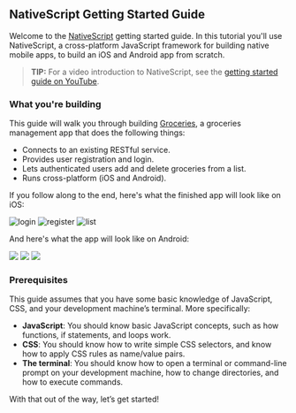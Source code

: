 ## NativeScript Getting Started Guide

Welcome to the [NativeScript](https://www.nativescript.org/) getting started guide. In this tutorial you'll use NativeScript, a cross-platform JavaScript framework for building native mobile apps, to build an iOS and Android app from scratch.

> **TIP:** For a video introduction to NativeScript, see the [getting started guide on YouTube](https://www.youtube.com/watch?v=N8zsFIVdLwY).

### What you're building

This guide will walk you through building [Groceries](https://github.com/NativeScript/sample-Groceries), a groceries management app that does the following things:

- Connects to an existing RESTful service.
- Provides user registration and login.
- Lets authenticated users add and delete groceries from a list.
- Runs cross-platform (iOS and Android).

If you follow along to the end, here's what the finished app will look like on iOS:

![login]({{site.baseurl}}/img/cli-getting-started/chapter0/ios/1.png)
![register]({{site.baseurl}}/img/cli-getting-started/chapter0/ios/2.png)
![list]({{site.baseurl}}/img/cli-getting-started/chapter0/ios/3.png)

And here's what the app will look like on Android:

![]({{site.baseurl}}/img/cli-getting-started/chapter0/android/1.png)
![]({{site.baseurl}}/img/cli-getting-started/chapter0/android/2.png)
![]({{site.baseurl}}/img/cli-getting-started/chapter0/android/3.png)

### Prerequisites

This guide assumes that you have some basic knowledge of JavaScript, CSS, and your development machine’s terminal. More specifically:

* **JavaScript**: You should know basic JavaScript concepts, such as how functions, if statements, and loops work.
* **CSS**: You should know how to write simple CSS selectors, and know how to apply CSS rules as name/value pairs.
* **The terminal**: You should know how to open a terminal or command-line prompt on your development machine, how to change directories, and how to execute commands.

With that out of the way, let’s get started!
